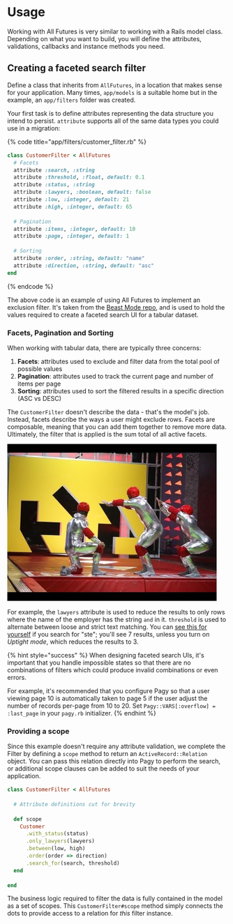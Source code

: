 # Usage

Working with All Futures is very similar to working with a Rails model class. Depending on what you want to build, you will define the attributes, validations, callbacks and instance methods you need.

## Creating a faceted search filter

Define a class that inherits from `AllFutures`, in a location that makes sense for your application. Many times, `app/models` is a suitable home but in the example, an `app/filters` folder was created.

Your first task is to define attributes representing the data structure you intend to persist. `attribute` supports all of the same data types you could use in a migration:

{% code title="app/filters/customer\_filter.rb" %}
```ruby
class CustomerFilter < AllFutures
  # Facets
  attribute :search, :string
  attribute :threshold, :float, default: 0.1
  attribute :status, :string
  attribute :lawyers, :boolean, default: false
  attribute :low, :integer, default: 21
  attribute :high, :integer, default: 65
  
  # Pagination
  attribute :items, :integer, default: 10
  attribute :page, :integer, default: 1
  
  # Sorting
  attribute :order, :string, default: "name"
  attribute :direction, :string, default: "asc"
end
```
{% endcode %}

The above code is an example of using All Futures to implement an exclusion filter. It's taken from the [Beast Mode repo](https://github.com/leastbad/beast_mode), and is used to hold the values required to create a faceted search UI for a tabular dataset.

### Facets, Pagination and Sorting

When working with tabular data, there are typically three concerns:

1. **Facets**: attributes used to exclude and filter data from the total pool of possible values
2. **Pagination**: attributes used to track the current page and number of items per page
3. **Sorting**: attributes used to sort the filtered results in a specific direction \(ASC vs DESC\)

The `CustomerFilter` doesn't describe the data - that's the model's job. Instead, facets describe the ways a user might exclude rows. Facets are composable, meaning that you can add them together to remove more data. Ultimately, the filter that is applied is the sum total of all active facets.

![Hole In The Wall](.gitbook/assets/hole.jpg)

For example, the `lawyers` attribute is used to reduce the results to only rows where the name of the employer has the string `and` in it. `threshold` is used to alternate between loose and strict text matching. You can [see this for yourself](https://beastmode.leastbad.com/) if you search for "ste"; you'll see 7 results, unless you turn on _Uptight_ _mode_, which reduces the results to 3.

{% hint style="success" %}
When designing faceted search UIs, it's important that you handle impossible states so that there are no combinations of filters which could produce invalid combinations or even errors.

For example, it's recommended that you configure Pagy so that a user viewing page 10 is automatically taken to page 5 if the user adjust the number of records per-page from 10 to 20. Set `Pagy::VARS[:overflow] = :last_page` in your `pagy.rb` initializer.
{% endhint %}

### Providing a scope

Since this example doesn't require any attribute validation, we complete the Filter by defining a `scope` method to return an `ActiveRecord::Relation` object. You can pass this relation directly into Pagy to perform the search, or additional scope clauses can be added to suit the needs of your application.

```ruby
class CustomerFilter < AllFutures

  # Attribute definitions cut for brevity

  def scope
    Customer
      .with_status(status)
      .only_lawyers(lawyers)
      .between(low, high)
      .order(order => direction)
      .search_for(search, threshold)
  end
  
end
```

The business logic required to filter the data is fully contained in the model as a set of scopes. This `CustomerFilter#scope` method simply connects the dots to provide access to a relation for _this_ filter instance.

